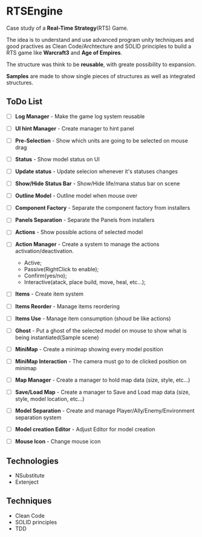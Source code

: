 # RTSEngine

Case study of a **Real-Time Strategy**(RTS) Game.

The idea is to understand and use advanced program unity techniques and good practives as Clean Code/Archtecture and SOLID principles to build a RTS game like **Warcraft3** and **Age of Empires**.

The structure was think to be **reusable**, with greate possibility to expansion.

**Samples** are made to show single pieces of structures as well as integrated structures.


## ToDo List

- [ ] **Log Manager** - Make the game log system reusable 
- [ ] **UI hint Manager** - Create manager to hint panel 
- [ ] **Pre-Selection** - Show which units are going to be selected on mouse drag
- [ ] **Status** - Show model status on UI
- [ ] **Update status** - Update selecion whenever it's statuses changes
- [ ] **Show/Hide Status Bar** - Show/Hide life/mana status bar on scene  
- [ ] **Outline Model** - Outline model when mouse over
- [ ] **Component Factory** - Separate the component factory from installers
- [ ] **Panels Separation** - Separate the Panels from installers
- [ ] **Actions** - Show possible actions of selected model
- [ ] **Action Manager** - Create a system to manage the actions activation/deactivation. 
   * Active; 
   * Passive(RightClick to enable); 
   * Confirm(yes/no); 
   * Interactive(atack, place build, move, heal, etc...); 
- [ ] **Items** - Create item system
- [ ] **Items Reorder** - Manage items reordering
- [ ] **Items Use** - Manage item consumption (shoud be like actions)
- [ ] **Ghost** - Put a ghost of the selected model on mouse to show what is being instantiated(Sample scene)
- [ ] **MiniMap** - Create a minimap showing every model position
- [ ] **MiniMap Interaction** - The camera must go to de clicked position on minimap
- [ ] **Map Manager** - Create a manager to hold map data (size, style, etc...)
- [ ] **Save/Load Map** - Create a manager to Save and Load map data (size, style, model location, etc...)
- [ ] **Model Separation** - Create and manage Player/Ally/Enemy/Environment separation system
- [ ] **Model creation Editor** - Adjust Editor for model creation
- [ ] **Mouse Icon** - Change mouse icon


## Technologies
- NSubstitute
- Extenject

## Techniques
- Clean Code
- SOLID principles
- TDD